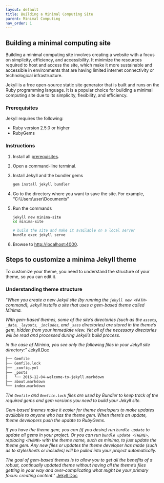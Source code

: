 ```yaml
---
layout: default
title: Building a Minimal Computing Site
parent: Minimal Computing
nav_order: 1
---
```


## Building a minimal computing site
Building a minimal computing site involves creating a website with a focus on simplicity, efficiency, and accessibility. It minimize the resources required to host and access the site, which make it more sustainable and accessible in environments that are having limited internet connectivity or technological infrastructure.​

Jekyll is a free open-source static site generator that is built and runs on the Ruby programming language. It is a popular choice for building a minimal computing site due to its simplicity, flexibility, and efficiency.

### Prerequisites
Jekyll requires the following:
- Ruby version 2.5.0 or higher
- RubyGems

### Instructions
1. Install all [prerequisites](https://jekyllrb.com/docs/installation/). 
2. Open a command-line terminal. 
3. Install Jekyll and the bundler gems

    ```bash
    gem install jekyll bundler
    ```
4. Go to the directory where you want to save the site. For example, “C:\Users\user\Documents” 
5. Run the commands

    ```bash
    jekyll new minima-site
    cd minima-site

    # build the site and make it available on a local server
    bundle exec jekyll serve
    ```
6. Browse to [http://localhost:4000](http://localhost:4000). 

## Steps to customize a minima Jekyll theme

To customize your theme, you need to understand the structure of your theme, so you can edit it.

### Understanding theme structure

*"When you create a new Jekyll site (by running the `jekyll new <PATH>` command), Jekyll installs a site that uses a gem-based theme called Minima.*

*With gem-based themes, some of the site’s directories (such as the `assets`, `_data`, `_layouts`, `_includes`, and `_sass` directories) are stored in the theme’s gem, hidden from your immediate view. Yet all of the necessary directories will be read and processed during Jekyll’s build process.*

*In the case of Minima, you see only the following files in your Jekyll site directory:"* [Jekyll Doc](https://jekyllrb.com/docs/themes/)

```bash
├── Gemfile 
├── Gemfile.lock 
├── _config.yml 
├── _posts 
│   └── 2016-12-04-welcome-to-jekyll.markdown 
├── about.markdown 
└── index.markdown
```

*The `Gemfile` and `Gemfile.lock` files are used by Bundler to keep track of the required gems and gem versions you need to build your Jekyll site.*

*Gem-based themes make it easier for theme developers to make updates available to anyone who has the theme gem. When there’s an update, theme developers push the update to RubyGems.*

*If you have the theme gem, you can (if you desire) run `bundle update` to update all gems in your project. Or you can run `bundle update <THEME>`, replacing `<THEME>` with the theme name, such as minima, to just update the theme gem. Any new files or updates the theme developer has made (such as to stylesheets or includes) will be pulled into your project automatically.*

*The goal of gem-based themes is to allow you to get all the benefits of a robust, continually updated theme without having all the theme’s files getting in your way and over-complicating what might be your primary focus: creating content."* [Jekyll Doc](https://jekyllrb.com/docs/themes/#understanding-gem-based-themes)
